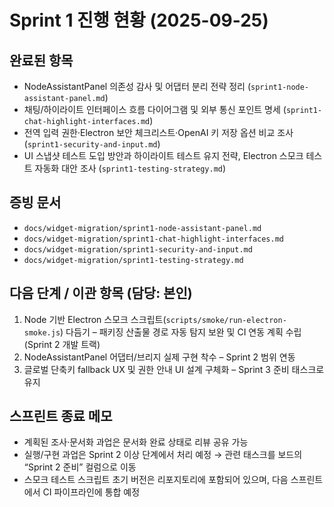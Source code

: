 # Sprint 1 진행 현황 (2025-09-25)

## 완료된 항목
- NodeAssistantPanel 의존성 감사 및 어댑터 분리 전략 정리 (`sprint1-node-assistant-panel.md`)
- 채팅/하이라이트 인터페이스 흐름 다이어그램 및 외부 통신 포인트 명세 (`sprint1-chat-highlight-interfaces.md`)
- 전역 입력 권한·Electron 보안 체크리스트·OpenAI 키 저장 옵션 비교 조사 (`sprint1-security-and-input.md`)
- UI 스냅샷 테스트 도입 방안과 하이라이트 테스트 유지 전략, Electron 스모크 테스트 자동화 대안 조사 (`sprint1-testing-strategy.md`)

## 증빙 문서
- `docs/widget-migration/sprint1-node-assistant-panel.md`
- `docs/widget-migration/sprint1-chat-highlight-interfaces.md`
- `docs/widget-migration/sprint1-security-and-input.md`
- `docs/widget-migration/sprint1-testing-strategy.md`

## 다음 단계 / 이관 항목 (담당: 본인)
1. Node 기반 Electron 스모크 스크립트(`scripts/smoke/run-electron-smoke.js`) 다듬기 – 패키징 산출물 경로 자동 탐지 보완 및 CI 연동 계획 수립 (Sprint 2 개발 트랙)
2. NodeAssistantPanel 어댑터/브리지 실제 구현 착수 – Sprint 2 범위 연동
3. 글로벌 단축키 fallback UX 및 권한 안내 UI 설계 구체화 – Sprint 3 준비 태스크로 유지

## 스프린트 종료 메모
- 계획된 조사·문서화 과업은 문서화 완료 상태로 리뷰 공유 가능
- 실행/구현 과업은 Sprint 2 이상 단계에서 처리 예정 → 관련 태스크를 보드의 “Sprint 2 준비” 컬럼으로 이동
- 스모크 테스트 스크립트 초기 버전은 리포지토리에 포함되어 있으며, 다음 스프린트에서 CI 파이프라인에 통합 예정
